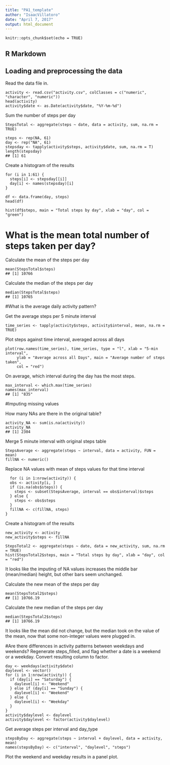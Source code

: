 ```yaml
---
title: "PA1_template"
author: "IsaacVillatoro"
date: "April 7, 2017"
output: html_document
---
```


```{r setup, include=FALSE}
knitr::opts_chunk$set(echo = TRUE)
```

## R Markdown

## Loading and preprocessing the data

Read the data file in.
```{r readfile}
activity <- read.csv("activity.csv", colClasses = c("numeric", "character", "numeric"))
head(activity)
activity$date <- as.Date(activity$date, "%Y-%m-%d")

```

Sum the number of steps per day
```{r summarize/day}
StepsTotal <- aggregate(steps ~ date, data = activity, sum, na.rm = TRUE)

steps <- rep(NA, 61)
day <- rep("NA", 61)
stepsday <- tapply(activity$steps, activity$date, sum, na.rm = T)
length(stepsday)
## [1] 61
```

Create a histogram of the results
```{r histogram}
for (i in 1:61) {
  steps[i] <- stepsday[[i]]
  day[i] <- names(stepsday)[i]
}

df <- data.frame(day, steps)
head(df)

hist(df$steps, main = "Total steps by day", xlab = "day", col = "green")
```

# What is the mean total number of steps taken per day?
Calculate the mean of the steps per day
```{r means_steps/day}
mean(StepsTotal$steps)
## [1] 10766
```
Calculate the median of the steps per day
```{r median_steps/day}
median(StepsTotal$steps)
## [1] 10765
```

#What is the average daily activity pattern?

Get the average steps per 5 minute interval
```{r avg_5_min}
time_series <- tapply(activity$steps, activity$interval, mean, na.rm = TRUE)
```
Plot steps against time interval, averaged across all days
```{r plot_interval}
plot(row.names(time_series), time_series, type = "l", xlab = "5-min interval", 
     ylab = "Average across all Days", main = "Average number of steps taken", 
     col = "red")
```

On average, which interval during the day has the most steps.
```{r max_interval}
max_interval <- which.max(time_series)
names(max_interval)
## [1] "835"
```

#Imputing missing values

How many NAs are there in the original table?
```{r NAs}
activity_NA <- sum(is.na(activity))
activity_NA
## [1] 2304
```

Merge 5 minute interval with original steps table
```{r merge}
StepsAverage <- aggregate(steps ~ interval, data = activity, FUN = mean)
fillNA <- numeric()
```

Replace NA values with mean of steps values for that time interval
```{r replace_na}
  for (i in 1:nrow(activity)) {
  obs <- activity[i, ]
  if (is.na(obs$steps)) {
    steps <- subset(StepsAverage, interval == obs$interval)$steps
  } else {
    steps <- obs$steps
  }
  fillNA <- c(fillNA, steps)
}
```

Create a histogram of the results
```{r new_hist}
new_activity <- activity
new_activity$steps <- fillNA

StepsTotal2 <- aggregate(steps ~ date, data = new_activity, sum, na.rm = TRUE)
hist(StepsTotal2$steps, main = "Total steps by day", xlab = "day", col = "red")
```

It looks like the imputing of NA values increases the middle bar (mean/median) height, but other bars seem unchanged.


Calculate the new mean of the steps per day
```{r new_means_steps/day}
mean(StepsTotal2$steps)
## [1] 10766.19
```
Calculate the new median of the steps per day
```{r new_median_steps/day}
median(StepsTotal2$steps)
## [1] 10766.19
```

It looks like the mean did not change, but the median took on the value of the mean, now that some non-integer values were plugged in. 


#Are there differences in activity patterns between weekdays and weekends?
Regenerate steps_filled, and flag whether a date is a weekend or a weekday.
Convert resulting column to factor.
```{r fill_weekdays}
day <- weekdays(activity$date)
daylevel <- vector()
for (i in 1:nrow(activity)) {
  if (day[i] == "Saturday") {
    daylevel[i] <- "Weekend"
  } else if (day[i] == "Sunday") {
    daylevel[i] <- "Weekend"
  } else {
    daylevel[i] <- "Weekday"
  }
}
activity$daylevel <- daylevel
activity$daylevel <- factor(activity$daylevel)
```

Get average steps per interval and day_type
```{r plot_interva_day_type}
stepsByDay <- aggregate(steps ~ interval + daylevel, data = activity, mean)
names(stepsByDay) <- c("interval", "daylevel", "steps")
```

Plot the weekend and weekday results in a panel plot.
```{r day_type_plot}
